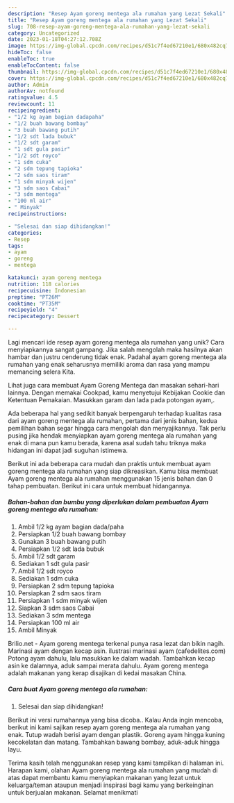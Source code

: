 ```yaml
---
description: "Resep Ayam goreng mentega ala rumahan yang Lezat Sekali"
title: "Resep Ayam goreng mentega ala rumahan yang Lezat Sekali"
slug: 708-resep-ayam-goreng-mentega-ala-rumahan-yang-lezat-sekali
category: Uncategorized
date: 2023-01-18T04:27:12.708Z
image: https://img-global.cpcdn.com/recipes/d51c7f4ed67210e1/680x482cq70/ayam-goreng-mentega-ala-rumahan-foto-resep-utama.jpg
hideToc: false
enableToc: true
enableTocContent: false
thumbnail: https://img-global.cpcdn.com/recipes/d51c7f4ed67210e1/680x482cq70/ayam-goreng-mentega-ala-rumahan-foto-resep-utama.jpg
cover: https://img-global.cpcdn.com/recipes/d51c7f4ed67210e1/680x482cq70/ayam-goreng-mentega-ala-rumahan-foto-resep-utama.jpg
author: Admin
authorAv: notfound
ratingvalue: 4.5
reviewcount: 11
recipeingredient:
- "1/2 kg ayam bagian dadapaha"
- "1/2 buah bawang bombay"
- "3 buah bawang putih"
- "1/2 sdt lada bubuk"
- "1/2 sdt garam"
- "1 sdt gula pasir"
- "1/2 sdt royco"
- "1 sdm cuka"
- "2 sdm tepung tapioka"
- "2 sdm saos tiram"
- "1 sdm minyak wijen"
- "3 sdm saos Cabai"
- "3 sdm mentega"
- "100 ml air"
- " Minyak"
recipeinstructions:

- "Selesai dan siap dihidangkan!"
categories:
- Resep
tags:
- ayam
- goreng
- mentega

katakunci: ayam goreng mentega 
nutrition: 118 calories
recipecuisine: Indonesian
preptime: "PT26M"
cooktime: "PT35M"
recipeyield: "4"
recipecategory: Dessert

---
```





Lagi mencari ide resep ayam goreng mentega ala rumahan yang unik? Cara menyiapkannya sangat gampang. Jika salah mengolah maka hasilnya akan hambar dan justru cenderung tidak enak. Padahal ayam goreng mentega ala rumahan yang enak seharusnya memiliki aroma dan rasa yang mampu memancing selera Kita.





Lihat juga cara membuat Ayam Goreng Mentega dan masakan sehari-hari lainnya. Dengan memakai Cookpad, kamu menyetujui Kebijakan Cookie dan Ketentuan Pemakaian. Masukkan garam dan lada pada potongan ayam,.

Ada beberapa hal yang sedikit banyak berpengaruh terhadap kualitas rasa dari ayam goreng mentega ala rumahan, pertama dari jenis bahan, kedua pemilihan bahan segar hingga cara mengolah dan menyajikannya. Tak perlu pusing jika hendak menyiapkan ayam goreng mentega ala rumahan yang enak di mana pun kamu berada, karena asal sudah tahu triknya maka hidangan ini dapat jadi suguhan istimewa.






Berikut ini ada beberapa cara mudah dan praktis untuk membuat ayam goreng mentega ala rumahan yang siap dikreasikan. Kamu bisa membuat Ayam goreng mentega ala rumahan menggunakan 15 jenis bahan dan 0 tahap pembuatan. Berikut ini cara untuk membuat hidangannya.

<!--inarticleads1-->

##### Bahan-bahan dan bumbu yang diperlukan dalam pembuatan Ayam goreng mentega ala rumahan:

1. Ambil 1/2 kg ayam bagian dada/paha
1. Persiapkan 1/2 buah bawang bombay
1. Gunakan 3 buah bawang putih
1. Persiapkan 1/2 sdt lada bubuk
1. Ambil 1/2 sdt garam
1. Sediakan 1 sdt gula pasir
1. Ambil 1/2 sdt royco
1. Sediakan 1 sdm cuka
1. Persiapkan 2 sdm tepung tapioka
1. Persiapkan 2 sdm saos tiram
1. Persiapkan 1 sdm minyak wijen
1. Siapkan 3 sdm saos Cabai
1. Sediakan 3 sdm mentega
1. Persiapkan 100 ml air
1. Ambil  Minyak


Brilio.net - Ayam goreng mentega terkenal punya rasa lezat dan bikin nagih. Marinasi ayam dengan kecap asin. ilustrasi marinasi ayam (cafedelites.com) Potong ayam dahulu, lalu masukkan ke dalam wadah. Tambahkan kecap asin ke dalamnya, aduk sampai merata dahulu. Ayam goreng mentega adalah makanan yang kerap disajikan di kedai masakan China. 

<!--inarticleads2-->

##### Cara buat Ayam goreng mentega ala rumahan:


1. Selesai dan siap dihidangkan!

Berikut ini versi rumahannya yang bisa dicoba.. Kalau Anda ingin mencoba, berikut ini kami sajikan resep ayam goreng mentega ala rumahan yang enak. Tutup wadah berisi ayam dengan plastik. Goreng ayam hingga kuning kecokelatan dan matang. Tambahkan bawang bombay, aduk-aduk hingga layu. 

Terima kasih telah menggunakan resep yang kami tampilkan di halaman ini. Harapan kami, olahan Ayam goreng mentega ala rumahan yang mudah di atas dapat membantu kamu menyiapkan makanan yang lezat untuk keluarga/teman ataupun menjadi inspirasi bagi kamu yang berkeinginan untuk berjualan makanan. Selamat menikmati
